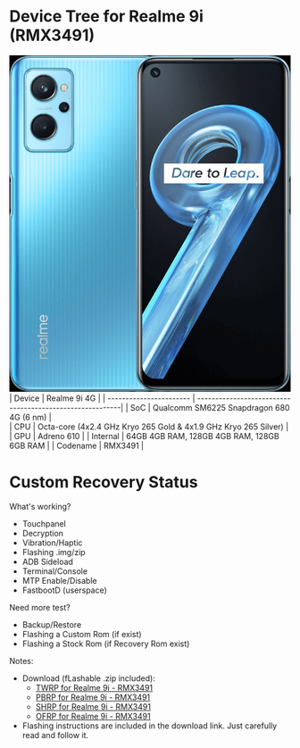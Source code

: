 # Device Tree for Realme 9i (RMX3491)
![Realme 9i](https://github.com/cd-Spidey/Random/blob/main/screenshots/realme_9i.jpg)
| Device                  | Realme 9i 4G                                             |
| ----------------------- | ---------------------------------------------------------|
| SoC                     | Qualcomm SM6225 Snapdragon 680 4G (6 nm)                      |      
| CPU                     | Octa-core (4x2.4 GHz Kryo 265 Gold & 4x1.9 GHz Kryo 265 Silver)  |
| GPU                     | Adreno 610                                             |
| Internal                | 64GB 4GB RAM, 128GB 4GB RAM, 128GB 6GB RAM                 |
| Codename                | RMX3491                                               |

# Custom Recovery Status
What's working?
- Touchpanel
- Decryption
- Vibration/Haptic 
- Flashing .img/zip
- ADB Sideload
- Terminal/Console
- MTP Enable/Disable
- FastbootD (userspace)

Need more test?
- Backup/Restore
- Flashing a Custom Rom (if exist)
- Flashing a Stock Rom (if Recovery Rom exist)

Notes:
 - Download (fLashable .zip included):
    - [TWRP for Realme 9i - RMX3491](https://github.com/cd-Crypton/custom_recovery_tree_realme_RMX3491/releases/tag/twrp-rmx3491-001)
    - [PBRP for Realme 9i - RMX3491](https://github.com/cd-Crypton/custom_recovery_tree_realme_RMX3491/releases/tag/pbrp-rmx3491-001)
    - [SHRP for Realme 9i - RMX3491](https://github.com/cd-Crypton/custom_recovery_tree_realme_RMX3491/releases/tag/shrp-rmx3491-001)
    - [OFRP for Realme 9i - RMX3491](https://github.com/cd-Crypton/custom_recovery_tree_realme_RMX3491/releases/tag/ofrp-rmx3491-001)
 - Flashing instructions are included in the download link. Just carefully read and follow it.
